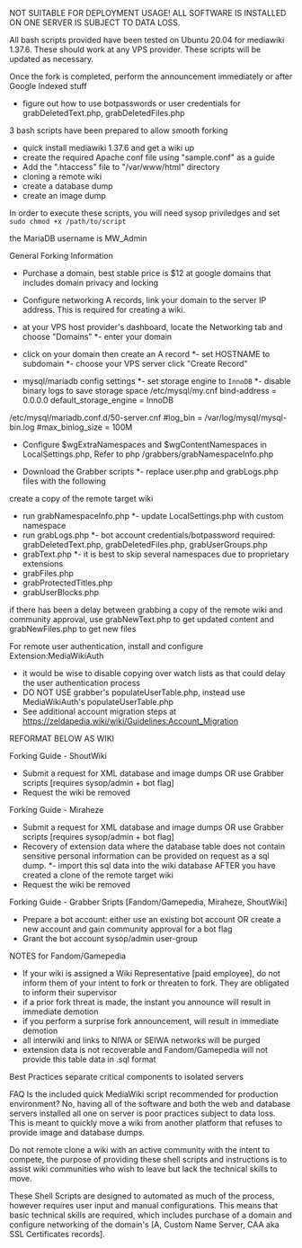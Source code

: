 NOT SUITABLE FOR DEPLOYMENT USAGE! ALL SOFTWARE IS INSTALLED ON ONE SERVER IS SUBJECT TO DATA LOSS.

All bash scripts provided have been tested on Ubuntu 20.04 for mediawiki 1.37.6. These should work at any VPS provider. These scripts will be updated as necessary.

Once the fork is completed, perform the announcement immediately or after Google Indexed stuff

* figure out how to use botpasswords or user credentials for grabDeletedText.php, grabDeletedFiles.php

3 bash scripts have been prepared to allow smooth forking
* quick install mediawiki 1.37.6 and get a wiki up
* create the required Apache conf file using "sample.conf" as a guide
* Add the ".htaccess" file to "/var/www/html" directory
* cloning a remote wiki
* create a database dump
* create an image dump

In order to execute these scripts, you will need sysop priviledges and set `sudo chmod +x /path/to/script`

the MariaDB username is MW_Admin

General Forking Information
- Purchase a domain, best stable price is $12 at google domains that includes domain privacy and locking
- Configure networking A records, link your domain to the server IP address. This is required for creating a wiki.
- at your VPS host provider's dashboard, locate the Networking tab and choose "Domains"
*- enter your domain
- click on your domain then create an A record
*- set HOSTNAME to subdomain
*- choose your VPS server
click "Create Record"

- mysql/mariadb config settings
*- set storage engine to `InnoDB`
*- disable binary logs to save storage space
/etc/mysql/my.cnf
bind-address		= 0.0.0.0
default_storage_engine	= InnoDB

/etc/mysql/mariadb.conf.d/50-server.cnf
#log_bin                = /var/log/mysql/mysql-bin.log
#max_binlog_size        = 100M

- Configure $wgExtraNamespaces and $wgContentNamespaces in LocalSettings.php, Refer to php /grabbers/grabNamespaceInfo.php

- Download the Grabber scripts
*- replace user.php and grabLogs.php files with the following


create a copy of the remote target wiki
- run grabNamespaceInfo.php	
*- update LocalSettings.php with custom namespace
- run grabLogs.php 
*- bot account credentials/botpassword required: grabDeletedText.php, grabDeletedFiles.php, grabUserGroups.php
- grabText.php
*- it is best to skip several namespaces due to proprietary extensions
- grabFiles.php
- grabProtectedTitles.php	
- grabUserBlocks.php

if there has been a delay between grabbing a copy of the remote wiki and community approval, use grabNewText.php to get updated content and grabNewFiles.php to get new files


For remote user authentication, install and configure Extension:MediaWikiAuth
- it would be wise to disable copying over watch lists as that could delay the user authentication process
- DO NOT USE grabber's populateUserTable.php, instead use MediaWikiAuth's populateUserTable.php
- See additional account migration steps at https://zeldapedia.wiki/wiki/Guidelines:Account_Migration


REFORMAT BELOW AS WIKI

Forking Guide - ShoutWiki
- Submit a request for XML database and image dumps OR use Grabber scripts [requires sysop/admin + bot flag]
- Request the wiki be removed


Forking Guide - Miraheze 
- Submit a request for XML database and image dumps OR use Grabber scripts [requires sysop/admin + bot flag]
- Recovery of extension data where the database table does not contain sensitive personal information can be provided on request as a sql dump.
*- import this sql data into the wiki database AFTER you have created a clone of the remote target wiki
- Request the wiki be removed


Forking Guide - Grabber Sripts [Fandom/Gamepedia, Miraheze, ShoutWiki]
- Prepare a bot account: either use an existing bot account OR create a new account and gain community approval for a bot flag
- Grant the bot account sysop/admin user-group


NOTES for Fandom/Gamepedia
* If your wiki is assigned a Wiki Representative [paid employee], do not inform them of your intent to fork or threaten to fork. They are obligated to inform their supervisor
* if a prior fork threat is made, the instant you announce will result in immediate demotion
* if you perform a surprise fork announcement, will result in immediate demotion
* all interwiki and links to NIWA or SEIWA networks will be purged
* extension data is not recoverable and Fandom/Gamepedia will not provide this table data in .sql format


Best Practices
separate critical components to isolated servers

FAQ
Is the included quick MediaWiki script recommended for production environment?
No, having all of the software and both the web and database servers installed all one on server is poor practices subject to data loss. This is meant to quickly move a wiki from another platform that refuses to provide image and database dumps.

Do not remote clone a wiki with an active community with the intent to compete, the purpose of providing these shell scripts and instructions is to assist wiki communities who wish to leave but lack the technical skills to move.

These Shell Scripts are designed to automated as much of the process, however requires user input and manual configurations. This means that basic technical skills are required, which includes purchase of a domain and configure networking of the domain's [A, Custom Name Server, CAA  aka SSL Certificates records].
